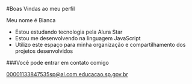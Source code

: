 #Boas Vindas ao meu perfil

Meu nome é Bianca
- Estou estudando tecnologia pela Alura Star
- Estou me desenvolvendo na linguagem JavaScript
- Utilizo este espaço para minha organização e compartilhamento dos projetos desenvolvidos

###Você pode entrar em contato comigo

00001133847535sp@al.com.educacao.sp.gov.br
